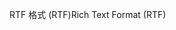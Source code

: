<span data-ttu-id="db335-101">RTF 格式 (RTF)</span><span class="sxs-lookup"><span data-stu-id="db335-101">Rich Text Format (RTF)</span></span>